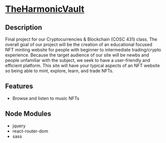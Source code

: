 # [TheHarmonicVault](https://the-harmonic-vault.vercel.app/)
## Description
Final project for our Cryptocurrencies & Blockchain (COSC 431) class. The overall goal of our project will be the creation of an educational focused NFT minting website for people with beginner to intermediate trading/crypto experience. Because the target audience of our site will be newbs and people unfamiliar with the subject, we seek to have a user-friendly and efficient platform. This site will have your typical aspects of an NFT website so being able to mint, explore, learn, and trade NFTs.


## Features
- Browse and listen to music NFTs

## Node Modules
- jquery
- react-router-dom
- sass
